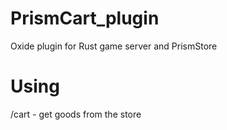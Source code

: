 # PrismCart_plugin
Oxide plugin for Rust game server and PrismStore

# Using

/cart - get goods from the store
